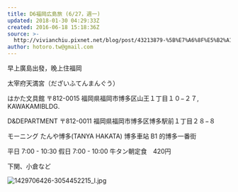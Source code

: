 ```yaml
---
title: D6福岡広島旅 (6/27，週一)
updated: 2018-01-30 04:29:33Z
created: 2016-06-18 15:18:36Z
source: >-
  http://vivianchiu.pixnet.net/blog/post/43213879-%5B%E7%A6%8F%E5%B2%A1%E5%BF%85%E5%90%83%E8%B6%85%E5%80%BC%E6%97%A9%E9%A4%90%5D%E3%81%9F%E3%82%93%E3%82%84-hakata-~%E6%97%A5%E6%9C%AC%E5%85%A8%E5%9C%8B%E7%95%B6
author: hotoro.tw@gmail.com
---
```



早上廣島出發，晚上住福岡


太宰府天満宮（だざいふてんまんぐう）


はかた文具館
〒812-0015 福岡県福岡市博多区山王１丁目１０−２７, KAWAKAMIBLDG.


D&DEPARTMENT
〒812-0011 福岡県福岡市博多区博多駅前１丁目２８−８


モーニング
たんや博多(TANYA HAKATA)
博多車站 B1 的博多一番街


平日 7:00 - 10:30
假日 7:00 - 10:00
牛タン朝定食　420円


下関、小倉など


![1429706426-3054452215_l.jpg](../../../_resources/1429706426-3054452215_l.jpg)